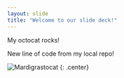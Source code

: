 ```yaml
---
layout: slide
title: "Welcome to our slide deck!"
---
```


My octocat rocks!

New line of code from my local repo! 

![Mardigrastocat](https://octodex.github.com/images/Mardigrastocat.png)
{: .center}
